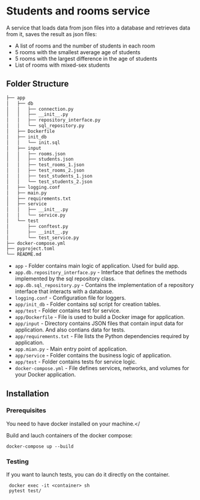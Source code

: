 # Students and rooms service
A service that loads data from json files into a database and retrieves data from it, saves the result as json files:
* A list of rooms and the number of students in each room
* 5 rooms with the smallest average age of students
* 5 rooms with the largest difference in the age of students
* List of rooms with mixed-sex students
## Folder Structure
```bash
├── app
│   ├── db
│   │   ├── connection.py
│   │   ├── __init__.py
│   │   ├── repository_interface.py
│   │   └── sql_repository.py
│   ├── Dockerfile
│   ├── init_db
│   │   └── init.sql
│   ├── input
│   │   ├── rooms.json
│   │   ├── students.json
│   │   ├── test_rooms_1.json
│   │   ├── test_rooms_2.json
│   │   ├── test_students_1.json
│   │   └── test_students_2.json
│   ├── logging.conf
│   ├── main.py
│   ├── requirements.txt
│   ├── service
│   │   ├── __init__.py
│   │   └── service.py
│   └── test
│       ├── conftest.py
│       ├── __init__.py
│       └── test_service.py
├── docker-compose.yml
├── pyproject.toml
└── README.md

```
- `app` - Folder contains main logic of application. Used for build app.
- `app.db.repository_interface.py` - Interface that defines the methods implemented by the sql repository class.
- `app.db.sql_repository.py` - Contains the implementation of a repository interface that interacts with a database.
- `logging.conf` - Configuration file for loggers.
- `app/init_db` - Folder contains sql script for creation  tables.
- `app/test` - Folder contains test for service.
- `app/Dockerfile` - File is used to build a Docker image for application.
- `app/input` - Directory contains JSON files that contain input data for application. And also contians data for tests.
- `app/requirements.txt` - File lists the Python dependencies required by application.
- `app.mian.py` - Main entry point of  application.
- `app/service` - Folder contains the business logic of application.
- `app/test` - Folder contains tests for service logic.
- `docker-compose.yml` - File defines services, networks, and volumes for your Docker application.

## Installation

### Prerequisites
You need to have docker installed on your machine.</

Build and lauch containers of the docker compose:
```
docker-compose up --build
```
### Testing
If you want to launch tests, you can do it directly on the container.
```
 docker exec -it <container> sh
 pytest test/
 ```
